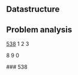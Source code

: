 #  
## Datastructure

## Problem analysis
[538](#p538)
1
2
3








8
9
0







<a id="p538"/>### 538
